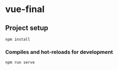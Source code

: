# vue-final

## Project setup
```
npm install
```

### Compiles and hot-reloads for development
```
npm run serve
```
